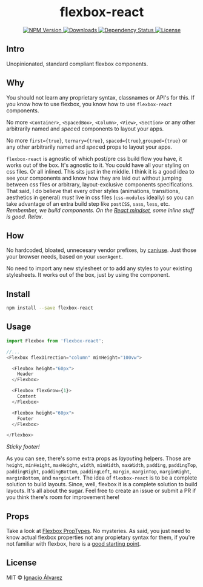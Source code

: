 <big><h1 align="center">flexbox-react</h1></big>

<p align="center">
  <a href="https://npmjs.org/package/flexbox-react">
    <img src="https://img.shields.io/npm/v/flexbox-react.svg?style=flat-square"
         alt="NPM Version">
  </a>

  <a href="https://npmjs.org/package/flexbox-react">
    <img src="http://img.shields.io/npm/dm/flexbox-react.svg?style=flat-square"
         alt="Downloads">
  </a>

  <a href="https://david-dm.org/nachoaIvarez/flexbox-react.svg">
    <img src="https://david-dm.org/nachoaIvarez/flexbox-react.svg?style=flat-square"
         alt="Dependency Status">
  </a>

  <a href="https://github.com/nachoaIvarez/flexbox-react/blob/master/LICENSE">
    <img src="https://img.shields.io/npm/l/flexbox-react.svg?style=flat-square"
         alt="License">
  </a>
</p>


## Intro
Unopinionated, standard compliant flexbox components.

## Why
You should not learn any proprietary syntax, classnames or API's for this.
If you know how to use flexbox, you know how to use `flexbox-react` components.

No more `<Container>`, `<SpacedBox>`, `<Column>`, `<View>`, `<Section>` or any other
arbitrarily named and _spec_&hairsp;ed components to layout your apps.

No more `first={true}`, `ternary={true}`, `spaced={true}`,`grouped={true}`
or any other arbitrarily named and _spec_&hairsp;ed props to layout your apps.

`flexbox-react` is agnostic of which post/pre css build flow you have, it works out of the box. It's agnostic to it. You could have all your styling on css files. Or all inlined. This sits just in the middle. I think it is a good idea to see your components and know how they are laid out without jumping between css files or arbitrary, layout-exclusive components specifications. That said, I do believe that every other styles (animations, transitions, aesthetics in general) _must_ live in css files (`css-modules` ideally) so you can take advantage of an extra build step like `postCSS`, `sass`, `less`, etc.  _Rembember, we build components. On the [React mindset](https://facebook.github.io/react/docs/thinking-in-react.html),
some inline stuff is good. Relax._

## How
No hardcoded, bloated, unnecesary vendor prefixes, by
<a href="http://caniuse.com"> caniuse</a>. Just those your browser needs, based
on your `userAgent`.

No need to import any new stylesheet or to add any styles to your
existing stylesheets. It works out of the box, just by using the
component.

## Install

```sh
npm install --save flexbox-react
```

## Usage
```js
import Flexbox from 'flexbox-react';

//...
<Flexbox flexDirection="column" minHeight="100vw">

  <Flexbox height="60px">
    Header
  </Flexbox>

  <Flexbox flexGrow={1}>
    Content
  </Flexbox>

  <Flexbox height="60px">
    Footer
  </Flexbox>

</Flexbox>
```
*Sticky footer!*

As you can see, there's some extra props as _layout_&hairsp;ing helpers. Those are `height`, `minHeight`, `maxHeight`, `width`, `minWidth`, `maxWidth`, `padding`, `paddingTop`, `paddingRight`, `paddingBottom`, `paddingLeft`, `margin`, `marginTop`, `marginRight`, `marginBottom`, and `marginLeft`. The idea of `flexbox-react` is to be a complete solution to build layouts. Since, well, flexbox it is a complete solution to build layouts. It's all about the sugar. Feel free to create an issue or submit a PR if you think there's room for improvement here!

## Props
Take a look at
[Flexbox PropTypes](https://github.com/nachoaIvarez/flexbox-react/blob/master/src/Flexbox.jsx#L30). No mysteries. As said, you just need to know actual flexbox properties not any propietary syntax for them, if you're not familiar with flexbox, here is a
[good starting point](https://css-tricks.com/snippets/css/a-guide-to-flexbox/).

## License

MIT © [Ignacio Álvarez](http://github.com/nachoaIvarez)

[npm-url]: https://npmjs.org/package/flexbox-react
[npm-image]: https://img.shields.io/npm/v/flexbox-react.svg?style=flat-square

[depstat-url]: https://david-dm.org/nachoaIvarez/flexbox-react
[depstat-image]: https://david-dm.org/nachoaIvarez/flexbox-react.svg?style=flat-square

[download-badge]: http://img.shields.io/npm/dm/flexbox-react.svg?style=flat-square
